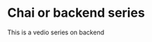 # Chai or backend series
This is a vedio series on backend
<!-- model link of database remaining -->